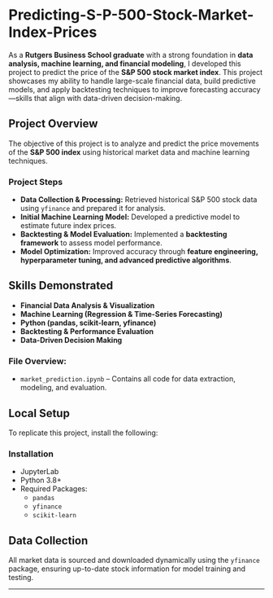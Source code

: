 # Predicting-S-P-500-Stock-Market-Index-Prices

As a **Rutgers Business School graduate** with a strong foundation in **data analysis, machine learning, and financial modeling**, I developed this project to predict the price of the **S&P 500 stock market index**. This project showcases my ability to handle large-scale financial data, build predictive models, and apply backtesting techniques to improve forecasting accuracy—skills that align with data-driven decision-making.  

## **Project Overview**  
The objective of this project is to analyze and predict the price movements of the **S&P 500 index** using historical market data and machine learning techniques.  

### **Project Steps**  
- **Data Collection & Processing:** Retrieved historical S&P 500 stock data using `yfinance` and prepared it for analysis.  
- **Initial Machine Learning Model:** Developed a predictive model to estimate future index prices.  
- **Backtesting & Model Evaluation:** Implemented a **backtesting framework** to assess model performance.  
- **Model Optimization:** Improved accuracy through **feature engineering, hyperparameter tuning, and advanced predictive algorithms**.  

## **Skills Demonstrated**  
- **Financial Data Analysis & Visualization**  
- **Machine Learning (Regression & Time-Series Forecasting)**  
- **Python (pandas, scikit-learn, yfinance)**  
- **Backtesting & Performance Evaluation**  
- **Data-Driven Decision Making**  

### **File Overview:**  
- `market_prediction.ipynb` – Contains all code for data extraction, modeling, and evaluation.  

## **Local Setup**  
To replicate this project, install the following:  

### **Installation**  
- JupyterLab  
- Python 3.8+  
- Required Packages:  
  - `pandas`  
  - `yfinance`  
  - `scikit-learn`  

## **Data Collection**  
All market data is sourced and downloaded dynamically using the `yfinance` package, ensuring up-to-date stock information for model training and testing.  

---
